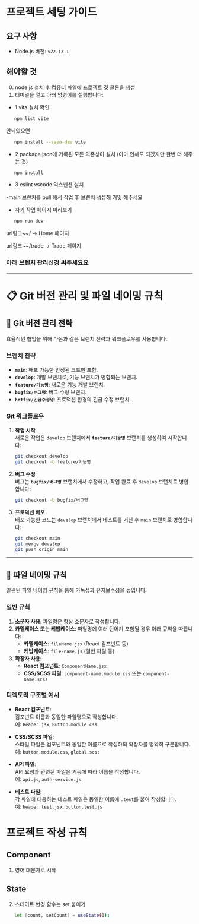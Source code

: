 # 프로젝트 세팅 가이드

## 요구 사항
- Node.js 버전: `v22.13.1`

## 해야할 것
0. node js 설치 후 컴퓨터 파일에 프로젝트 깃 클론을 생성
1. 터미널을 열고 아래 명령어를 실행합니다:

- 1 vita 설치 확인
```bash
   npm list vite
```

안되있으면

```bash
   npm install --save-dev vite
```

- 2 package.json에 기록된 모든 의존성이 설치 (아마 안해도 되겠지만 한번 더 해주는 것)
```bash
   npm install
```
- 3 eslint vscode 익스펜션 설치

-main 브랜치를 pull 해서 작업 후 브랜치 생성해 커밋 해주세요

- 자기 작업 페이지 미리보기
```bash
   npm run dev
```
url링크~~/ → Home 페이지

url링크~~/trade → Trade 페이지

### 아래 브렌치 관리신경 써주세요요

---

   # 📋 Git 버전 관리 및 파일 네이밍 규칙

## 🌲 Git 버전 관리 전략

효율적인 협업을 위해 다음과 같은 브랜치 전략과 워크플로우를 사용합니다.

### 브랜치 전략

- **`main`**: 배포 가능한 안정된 코드만 포함.
- **`develop`**: 개발 브랜치로, 기능 브랜치가 병합되는 브랜치.
- **`feature/기능명`**: 새로운 기능 개발 브랜치.
- **`bugfix/버그명`**: 버그 수정 브랜치.
- **`hotfix/긴급수정명`**: 프로덕션 환경의 긴급 수정 브랜치.

### Git 워크플로우

1. **작업 시작**\
   새로운 작업은 `develop` 브랜치에서 **`feature/기능명`** 브랜치를 생성하여 시작합니다:

   ```bash
   git checkout develop
   git checkout -b feature/기능명
   ```

2. **버그 수정**\
   버그는 **`bugfix/버그명`** 브랜치에서 수정하고, 작업 완료 후 `develop` 브랜치로 병합합니다:

   ```bash
   git checkout -b bugfix/버그명
   ```

3. **프로덕션 배포**\
   배포 가능한 코드는 `develop` 브랜치에서 테스트를 거친 후 `main` 브랜치로 병합합니다:

   ```bash
   git checkout main
   git merge develop
   git push origin main
   ```

---

## 📁 파일 네이밍 규칙

일관된 파일 네이밍 규칙을 통해 가독성과 유지보수성을 높입니다.

### 일반 규칙

1. **소문자 사용**: 파일명은 항상 소문자로 작성합니다.
2. **카멜케이스 또는 케밥케이스**: 파일명에 여러 단어가 포함될 경우 아래 규칙을 따릅니다:
   - **카멜케이스**: `fileName.jsx` (React 컴포넌트 등)
   - **케밥케이스**: `file-name.js` (일반 파일 등)
3. **확장자 사용**:
   - **React 컴포넌트**: `ComponentName.jsx`
   - **CSS/SCSS 파일**: `component-name.module.css` 또는 `component-name.scss`

### 디렉토리 구조별 예시

- **React 컴포넌트**:\
  컴포넌트 이름과 동일한 파일명으로 작성합니다.\
  예: `Header.jsx`, `Button.module.css`

- **CSS/SCSS 파일**:\
  스타일 파일은 컴포넌트와 동일한 이름으로 작성하되 확장자를 명확히 구분합니다.\
  예: `button.module.css`, `global.scss`

- **API 파일**:\
  API 요청과 관련된 파일은 기능에 따라 이름을 작성합니다.\
  예: `api.js`, `auth-service.js`

- **테스트 파일**:\
  각 파일에 대응하는 테스트 파일은 동일한 이름에 `.test`를 붙여 작성합니다.\
  예: `header.test.jsx`, `button.test.js`



# 프로젝트 작성 규칙

## Component
1. 영어 대문자로 시작

## State
2. 스테이트 변경 함수는 set 붙이기
```bash
   let [count, setCount] = useState(0);

